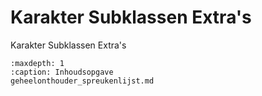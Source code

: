 # Karakter Subklassen Extra's

Karakter Subklassen Extra's

```{toctree}
:maxdepth: 1
:caption: Inhoudsopgave
geheelonthouder_spreukenlijst.md
```

